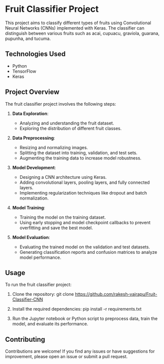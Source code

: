 # Fruit Classifier Project

This project aims to classify different types of fruits using Convolutional Neural Networks (CNNs) implemented with Keras. The classifier can distinguish between various fruits such as acai, cupuacu, graviola, guarana, pupunha, and tucuma.

## Technologies Used

- Python
- TensorFlow
- Keras

## Project Overview

The fruit classifier project involves the following steps:

1. **Data Exploration**: 
   - Analyzing and understanding the fruit dataset.
   - Exploring the distribution of different fruit classes.

2. **Data Preprocessing**: 
   - Resizing and normalizing images.
   - Splitting the dataset into training, validation, and test sets.
   - Augmenting the training data to increase model robustness.

3. **Model Development**: 
   - Designing a CNN architecture using Keras.
   - Adding convolutional layers, pooling layers, and fully connected layers.
   - Implementing regularization techniques like dropout and batch normalization.

4. **Model Training**: 
   - Training the model on the training dataset.
   - Using early stopping and model checkpoint callbacks to prevent overfitting and save the best model.

5. **Model Evaluation**: 
   - Evaluating the trained model on the validation and test datasets.
   - Generating classification reports and confusion matrices to analyze model performance.

## Usage

To run the fruit classifier project:

1. Clone the repository:
   git clone https://github.com/rakesh-vajrapu/Fruit-Classifier-CNN


2. Install the required dependencies:
   pip install -r requirements.txt

   
3. Run the Jupyter notebook or Python script to preprocess data, train the model, and evaluate its performance.

## Contributing

Contributions are welcome! If you find any issues or have suggestions for improvement, please open an issue or submit a pull request.
